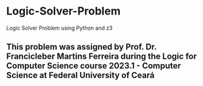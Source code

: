 # Logic-Solver-Problem
Logic Solver Problem using Python and z3

## This problem was assigned by Prof. Dr. Francicleber Martins Ferreira during the Logic for Computer Science course 2023.1 - Computer Science at Federal University of Ceará

